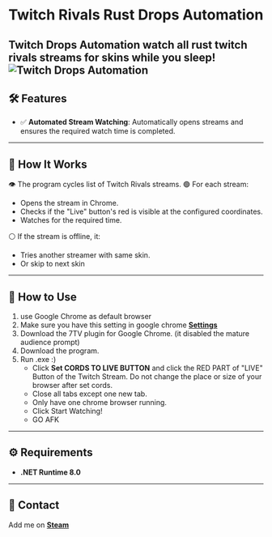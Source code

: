 # Twitch Rivals Rust Drops Automation

**Twitch Drops Automation** watch all rust twitch rivals streams for skins while you sleep!
![Twitch Drops Automation](https://cdn.discordapp.com/attachments/797746748558147605/1316406372056956928/image.png?ex=677157f8&is=67700678&hm=e3e04876e08d57301f404b5916bedfe2bd7d6b8e65e58432c108e66614186bce&)
---

## 🛠️ Features

- ✅ **Automated Stream Watching**: Automatically opens streams and ensures the required watch time is completed.

---

## 🚀 How It Works

👁️ The program cycles list of Twitch Rivals streams.
🟢 For each stream:
- Opens the stream in Chrome.
- Checks if the "Live" button's red is visible at the configured coordinates.
- Watches for the required time.

⚪ If the stream is offline, it:
- Tries another streamer with same skin.
- Or skip to next skin

---

## 💾 How to Use
1. use Google Chrome as default browser
2. Make sure you have this setting in google chrome **[Settings](https://cdn.discordapp.com/attachments/797746748558147605/1316184115988398101/image.png?ex=675a1f7a&is=6758cdfa&hm=5c8052937ad6c753a8788d34013e81b725ce0f3c30a2aecb58b34dc8f25bfc07&)**
3. Download the 7TV plugin for Google Chrome. (it disabled the mature audience prompt)
4. Download the program.
5. Run .exe :)
   - Click **Set CORDS TO LIVE BUTTON** and click the RED PART of "LIVE" Button of the Twitch Stream. Do not change the place or size of your browser after set cords.
   - Close all tabs except one new tab.
   - Only have one chrome browser running.
   - Click Start Watching!
   - GO AFK

---

## ⚙️ Requirements

- **.NET Runtime 8.0**

---

## 🤝 Contact

Add me on **[Steam](https://steamcommunity.com/id/34211155035578432/)**
